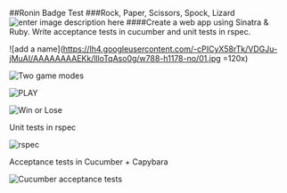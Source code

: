 ##Ronin Badge Test
###Rock, Paper, Scissors, Spock, Lizard
![enter image description here](https://pbs.twimg.com/media/BzBXj1uIIAABtlq.jpg)
####Create a web app using Sinatra & Ruby.  Write acceptance tests in cucumber and unit tests in rspec.

![add a name](https://lh4.googleusercontent.com/-cPICyX58rTk/VDGJu-jMuAI/AAAAAAAAEKk/llloTqAso0g/w788-h1178-no/01.jpg =120x)

![Two game modes](https://lh5.googleusercontent.com/-WqBw_J0-SiY/VDGJu0tziEI/AAAAAAAAEKY/FGDIoff36LA/w786-h1178-no/02.jpg)

![PLAY](https://lh6.googleusercontent.com/-jNFmNU6SVqM/VDGJusuOtII/AAAAAAAAEKc/At4Lff7aD8g/w790-h1178-no/03.jpg)

![Win or Lose](https://lh4.googleusercontent.com/-QMpHamVZCPM/VDGJvKTzHeI/AAAAAAAAEKU/uiXphebia-s/w786-h1178-no/04.jpg)

Unit tests in rspec

![rspec](https://lh6.googleusercontent.com/-ezkj8cI3Hxc/VDGJvgBopUI/AAAAAAAAEKQ/ZkatLCpsnTc/w1916-h268-no/rspec.jpg)

Acceptance tests in Cucumber + Capybara

![Cucumber acceptance tests](https://lh6.googleusercontent.com/-RhNfvTuo_EU/VDGJvumN96I/AAAAAAAAEKM/xo-2TIMcG2A/w1832-h484-no/cucumber.jpg)